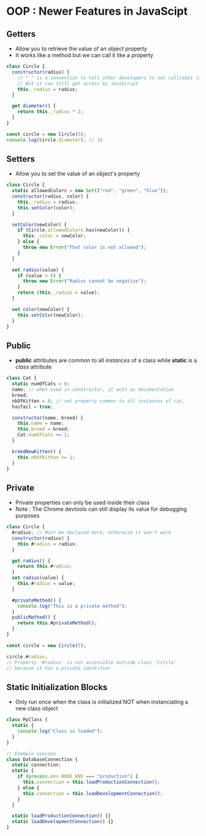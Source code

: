 # OOP : Newer Features in JavaScipt

## Getters

- Allow you to retrieve the value of an object property
- It works like a method but we can call it like a property

```js
class Circle {
  constructor(radius) {
    // "_" is a convention to tell other developers to not call/edit it directly
    // But it can still get access by JavaScript
    this._radius = radius;
  }

  get diameter() {
    return this._radius * 2;
  }
}

const circle = new Circle(5);
console.log(circle.diameter); // 10
```

## Setters

- Allow you to set the value of an object's property

```js
class Circle {
  static allowedColors = new Set(["red", "green", "blue"]);
  constructor(radius, color) {
    this._radius = radius;
    this.setColor(color);
  }

  setColor(newColor) {
    if (Circle.allowedColors.has(newColor)) {
      this._color = newColor;
    } else {
      throw new Error("That color is not allowed");
    }
  }

  set radius(value) {
    if (value < 0) {
      throw new Error("Radius cannot be negative");
    }
    return (this._radius = value);
  }

  set color(newColor) {
    this.setColor(newColor);
  }
}
```

## Public

- **public** attributes are common to all _instances_ of a class while **static** is a _class_ attribute

```js
class Cat {
  static numOfCats = 0;
  name; // when used in constructor, it acts as documentation
  breed;
  nbOfKitten = 0; // set property common to all instances of cat,
  hasTail = true;

  constructor(name, breed) {
    this.name = name;
    this.breed = breed;
    Cat.numOfCats += 1;
  }

  breedNewKitten() {
    this.nbOfKitten += 1;
  }
}
```

## Private

- Private properties can only be used inside their class
- Note : The Chrome devtools can still display its value for debugging purposes

```js
class Circle {
  #radius; // Must be declared here, otherwise it won't work
  constructor(radius) {
    this.#radius = radius;
  }

  get radius() {
    return this.#radius;
  }
  set radius(value) {
    this.#radius = value;
  }

  #privateMethod() {
    console.log("This is a private method");
  }
  publicMethod() {
    return this.#privateMethod();
  }
}

const circle = new Circle(5);

circle.#radius;
// Property '#radius' is not accessible outside class 'Circle'
// because it has a private identifier
```

## Static Initialization Blocks

- Only run once when the class is initialized NOT when instanciating a new class object

```js
class MyClass {
  static {
    console.log("Class is loaded");
  }
}

// Exemple usecase
class DatabaseConnection {
  static connection;
  static {
    if (process.env.NODE_ENV === "production") {
      this.connection = this.loadProductionConnection();
    } else {
      this.connection = this.loadDevelopmentConnection();
    }
  }

  static loadProductionConnection() {}
  static loadDevelopmentConnection() {}
}
```
